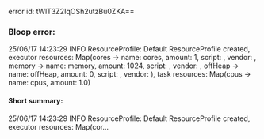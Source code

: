 error id: tWlT3Z2IqOSh2utzBu0ZKA==
### Bloop error:

25/06/17 14:23:29 INFO ResourceProfile: Default ResourceProfile created, executor resources: Map(cores -> name: cores, amount: 1, script: , vendor: , memory -> name: memory, amount: 1024, script: , vendor: , offHeap -> name: offHeap, amount: 0, script: , vendor: ), task resources: Map(cpus -> name: cpus, amount: 1.0)
#### Short summary: 

25/06/17 14:23:29 INFO ResourceProfile: Default ResourceProfile created, executor resources: Map(cor...
